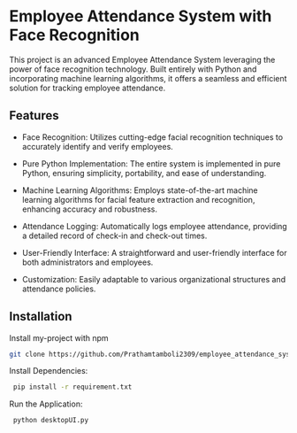 
# Employee Attendance System with Face Recognition

This project is an advanced Employee Attendance System leveraging the power of face recognition technology. Built entirely with Python and incorporating machine learning algorithms, it offers a seamless and efficient solution for tracking employee attendance.


## Features

- Face Recognition: Utilizes cutting-edge facial recognition techniques to accurately identify and verify employees.

- Pure Python Implementation: The entire system is implemented in pure Python, ensuring simplicity, portability, and ease of understanding.
- Machine Learning Algorithms: Employs state-of-the-art machine learning algorithms for facial feature extraction and recognition, enhancing accuracy and robustness.
- Attendance Logging: Automatically logs employee attendance, providing a detailed record of check-in and check-out times.

- User-Friendly Interface: A straightforward and user-friendly interface for both administrators and employees.

- Customization: Easily adaptable to various organizational structures and attendance policies.














## Installation

Install my-project with npm

```bash
git clone https://github.com/Prathamtamboli2309/employee_attendance_system_using_facerecognition.git

```
Install Dependencies:
```bash
 pip install -r requirement.txt

```
Run the Application:

```bash
 python desktopUI.py

```

    

